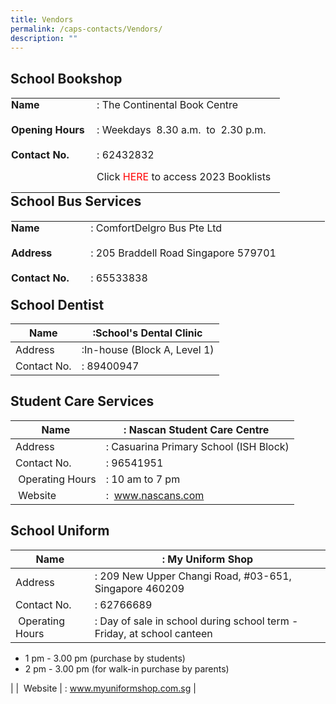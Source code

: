 ```yaml
---
title: Vendors
permalink: /caps-contacts/Vendors/
description: ""
---
```

School Bookshop
---------------

<table class="ives_tab_kosong ive_eobj_left" style="margin: 0px 10px 0px 0px; outline: 0px; padding: 0px; border-collapse: collapse; float: left; border: 1px solid transparent; table-layout: fixed;"><tbody style="margin: 0px; outline: 0px; padding: 0px;"><tr style="margin: 0px; outline: 0px; padding: 0px;"><td style="margin: 0px; outline: 0px; padding: 0px 15px 15px 0px; vertical-align: top;"><b style="margin: 0px; outline: 0px; padding: 0px;">Name<br style="margin: 0px; outline: 0px; padding: 0px;"></b><br style="margin: 0px; outline: 0px; padding: 0px;"><b style="margin: 0px; outline: 0px; padding: 0px;">Opening Hours<br style="margin: 0px; outline: 0px; padding: 0px;"></b><br style="margin: 0px; outline: 0px; padding: 0px;"><b style="margin: 0px; outline: 0px; padding: 0px;">Contact No.</b></td><td style="margin: 0px; outline: 0px; padding: 0px 15px 15px 0px; vertical-align: top;">&nbsp;: The Continental Book Centre<br style="margin: 0px; outline: 0px; padding: 0px;"><br style="margin: 0px; outline: 0px; padding: 0px;">&nbsp;: Weekdays&nbsp; 8.30 a.m.&nbsp; to&nbsp; 2.30 p.m.<br style="margin: 0px; outline: 0px; padding: 0px;"><br style="margin: 0px; outline: 0px; padding: 0px;">&nbsp;: 62432832<br style="margin: 0px; outline: 0px; padding: 0px;"></td></tr><tr style="margin: 0px; outline: 0px; padding: 0px;"><td style="margin: 0px; outline: 0px; padding: 0px 15px 15px 0px; vertical-align: top;">&nbsp;</td><td style="margin: 0px; outline: 0px; padding: 0px 15px 15px 0px; vertical-align: top;">&nbsp;Click<span>&nbsp;</span><a href="https://casuarinapri.moe.edu.sg/caps-connections/for-parents/caps-circulars" target="" style="margin: 0px; outline: 0px; padding: 0px; color: rgb(37, 32, 108); text-decoration: none;"><font color="#ff0000" style="margin: 0px; outline: 0px; padding: 0px;">HERE</font></a><span>&nbsp;</span>to access 2023 Booklists</td></tr></tbody></table>

School Bus Services
-------------------

  

<table class="ives_tab_kosong ive_eobj_left" style="margin: 0px 10px 0px 0px; outline: 0px; padding: 0px; border-collapse: collapse; float: left; border: 1px solid transparent; table-layout: fixed; height: 123px;"><tbody style="margin: 0px; outline: 0px; padding: 0px;"><tr style="margin: 0px; outline: 0px; padding: 0px;"><td style="margin: 0px; outline: 0px; padding: 0px 15px 15px 0px; vertical-align: top;"><b style="margin: 0px; outline: 0px; padding: 0px;">Name<br style="margin: 0px; outline: 0px; padding: 0px;"></b><br style="margin: 0px; outline: 0px; padding: 0px;"><b style="margin: 0px; outline: 0px; padding: 0px;">Address<br style="margin: 0px; outline: 0px; padding: 0px;"></b><br style="margin: 0px; outline: 0px; padding: 0px;"><b style="margin: 0px; outline: 0px; padding: 0px;">Contact No.</b></td><td style="margin: 0px; outline: 0px; padding: 0px 15px 15px 0px; vertical-align: top;">&nbsp;: ComfortDelgro Bus Pte Ltd<br style="margin: 0px; outline: 0px; padding: 0px;"><br style="margin: 0px; outline: 0px; padding: 0px;">&nbsp;: 205 Braddell Road Singapore 579701<br style="margin: 0px; outline: 0px; padding: 0px;"><br style="margin: 0px; outline: 0px; padding: 0px;">&nbsp;: 65533838<span style="margin: 0px; outline: 0px; padding: 0px;">&nbsp;&nbsp; &nbsp;</span><span style="margin: 0px; outline: 0px; padding: 0px;">&nbsp;&nbsp; &nbsp;</span><span style="margin: 0px; outline: 0px; padding: 0px;">&nbsp;&nbsp; &nbsp;</span><span style="margin: 0px; outline: 0px; padding: 0px;">&nbsp;&nbsp; &nbsp;</span><span style="margin: 0px; outline: 0px; padding: 0px;">&nbsp;&nbsp; &nbsp;</span><span style="margin: 0px; outline: 0px; padding: 0px;">&nbsp;&nbsp; &nbsp;</span><span style="margin: 0px; outline: 0px; padding: 0px;">&nbsp;&nbsp; &nbsp;</span><span style="margin: 0px; outline: 0px; padding: 0px;">&nbsp;&nbsp; &nbsp;</span><span style="margin: 0px; outline: 0px; padding: 0px;">&nbsp;&nbsp; &nbsp;</span><span style="margin: 0px; outline: 0px; padding: 0px;">&nbsp;&nbsp; &nbsp;</span><span style="margin: 0px; outline: 0px; padding: 0px;">&nbsp;&nbsp; &nbsp;</span><span style="margin: 0px; outline: 0px; padding: 0px;">&nbsp;&nbsp; &nbsp;</span><span style="margin: 0px; outline: 0px; padding: 0px;">&nbsp;&nbsp; &nbsp;</span><span style="margin: 0px; outline: 0px; padding: 0px;">&nbsp;&nbsp; &nbsp;</span><span style="margin: 0px; outline: 0px; padding: 0px;">&nbsp;&nbsp; &nbsp;</span><span style="margin: 0px; outline: 0px; padding: 0px;">&nbsp;&nbsp; &nbsp;</span><span style="margin: 0px; outline: 0px; padding: 0px;">&nbsp;&nbsp; &nbsp;</span><span style="margin: 0px; outline: 0px; padding: 0px;">&nbsp;&nbsp;</span>&nbsp;</td></tr><tr style="margin: 0px; outline: 0px; padding: 0px;"><td style="margin: 0px; outline: 0px; padding: 0px 15px 15px 0px; vertical-align: top;">&nbsp;<b style="margin: 0px; outline: 0px; padding: 0px;">For Download</b></td><td style="margin: 0px; outline: 0px; padding: 0px 15px 15px 0px; vertical-align: top;">&nbsp;:<font color="#cc0000" style="margin: 0px; outline: 0px; padding: 0px;">&nbsp;<a href="https://casuarinapri.moe.edu.sg/qql/slot/u725/2021/Master%20Sch%20Registration%20Form-2022%20dd22092021LH%20CS%20Full%20set.pdf" target="" style="margin: 0px; outline: 0px; padding: 0px; color: rgb(37, 32, 108); text-decoration: none;"><font color="#cc0000" style="margin: 0px; outline: 0px; padding: 0px;">School Bus Registration Form</font></a><br style="margin: 0px; outline: 0px; padding: 0px;">&nbsp; &nbsp; School Bus Price List</font></td></tr></tbody></table>

School Dentist
--------------

| Name | :School's Dental Clinic |
| --- | --- |
| Address | :In-house (Block A, Level 1) |
| Contact No. | : 89400947 |

Student Care Services
---------------------

| Name | : Nascan Student Care Centre  |
| --- | --- |
| Address | : Casuarina Primary School (ISH Block) |
| Contact No. | : 96541951 |
|  Operating Hours | : 10 am to 7 pm  |
|  Website | :  www.nascans.com |

School Uniform
--------------

| Name | : My Uniform Shop |
| --- | --- |
| Address | : 209 New Upper Changi Road, #03-651, Singapore 460209 |
| Contact No.  | : 62766689 |
|  Operating Hours | : Day of sale in school during school term - Friday, at school canteen  
*   1 pm - 3.00 pm (purchase by students)
*   2 pm - 3.00 pm (for walk-in purchase by parents)

 |
|  Website | : www.myuniformshop.com.sg |